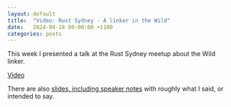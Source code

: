 ```yaml
---
layout: default
title:  "Video: Rust Sydney - A linker in the Wild"
date:   2024-04-18 00:00:00 +1100
categories: posts
---
```


This week I presented a talk at the Rust Sydney meetup about the Wild linker.

[Video](https://www.youtube.com/watch?v=WSHt3-gwVxc)

There are also [slides, including speaker
notes](https://docs.google.com/presentation/d/149uYKGbT0Jn4N6tBqdGTc6DEAX1olmj3m7H7qdMJJdU/edit?usp=sharing)
with roughly what I said, or intended to say.
